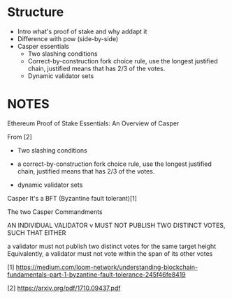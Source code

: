 # Structure

- Intro what's proof of stake and why addapt it
- Difference with pow (side-by-side)
- Casper essentials
  - Two slashing conditions
  - Correct-by-construction fork choice rule, use the longest justified chain, justified means that has 2/3 of the votes.
  - Dynamic validator sets


# NOTES

Ethereum Proof of Stake Essentials: An Overview of Casper

From [2]

- Two slashing conditions

- a correct-by-construction fork choice rule, use the longest justified chain, justified means that has 2/3 of the votes.

- dynamic validator sets

Casper It's a BFT (Byzantine fault tolerant)[1]

The two Casper Commandments

AN INDIVIDUAL VALIDATOR ν MUST NOT PUBLISH TWO DISTINCT VOTES, SUCH THAT EITHER

a validator must not publish two distinct votes for the same target height
Equivalently, a validator must not vote within the span of its other votes


[1] https://medium.com/loom-network/understanding-blockchain-fundamentals-part-1-byzantine-fault-tolerance-245f46fe8419

[2] https://arxiv.org/pdf/1710.09437.pdf
